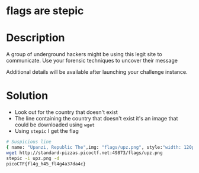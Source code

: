# flags are stepic 

# Description
A group of underground hackers might be using this legit site to communicate. Use your forensic techniques to uncover their message

Additional details will be available after launching your challenge instance.
# Solution
-  Look out for the country that doesn't exist
-  The line containing the country that doesn't exist  it's an image that could be downloaded using ```wget``` 
- Using ```stepic``` I get the flag
 
``` bash
# Suspicious line
{ name: "Upanzi, Republic The",img: "flags/upz.png", style:"width: 120px!important; height: 90px!important;" },
wget http://standard-pizzas.picoctf.net:49873/flags/upz.png
stepic -i upz.png -d
picoCTF{fl4g_h45_fl4g4a37da4c}
```
